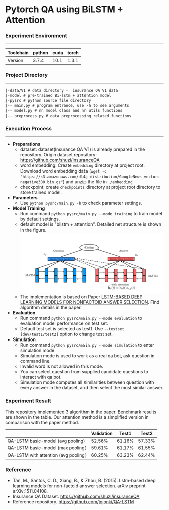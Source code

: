 # Pytorch QA using BiLSTM + Attention 

### Experiment Environment

---

| Toolchain | python | cuda | torch |
|----|----|----|----
| Version| 3.7.4 | 10.1 | 1.3.1 |

### Project Directory 

---

```
|-data/V1 # data directory -  insurance QA V1 data
|-model # pre-trained Bi-lstm + attention model
|-pysrc # python source file directory
|-- main.py # program entrance, use -h to see arguments
|-- model.py # nn model class and nn utils functions
|-- preprocess.py # data preprocessing related functions 
```

### Execution Process

---

- **Preparations**
    - dataset: dataset(Insurance QA V1) is already prepared in the repository. Origin dataset repository: https://github.com/shuzi/insuranceQA 
    - word embedding: Create `embedding` directory at project root. Download word embedding data (`wget -c "https://s3.amazonaws.com/dl4j-distribution/GoogleNews-vectors-negative300.bin.gz"`) and unzip the file in `./embedding`
    - checkpoint: create `checkpoints` directory at project root directory to store trained model. 
- **Parameters**
    - Use `python pysrc/main.py -h` to check parameter settings. 
- **Model Training**
    - Run command `python pysrc/main.py --mode training` to train model by default settings.
    - default model is "bilstm + attention". Detailed net structure is shown in the figure.
    ![avatar](./bilstm_attention.jpg)
    - The implementation is based on Paper [LSTM-BASED DEEP LEARNING MODELS FOR NONFACTOID ANSWER SELECTION](https://openreview.net/pdf?id=ZY9xwl3PDS5Pk8ELfEzP). Find algorithm details in the paper.
- **Evaluation**
    - Run command `python pysrc/main.py --mode evaluation` to evaluation model performance on test set.
    - Default test set is selected as test1. Use `--testset [dev/test1/test2]` option to change test set.
- **Simulation**
    - Run command `python pysrc/main.py --mode simulation` to enter simulation mode.
    - Simulation mode is used to work as a real qa bot, ask question in command line.
    - Invalid word is not allowed in this mode.
    - You can select question from supplied candidate questions to interact with qa bot. 
    - Simulation mode computes all similarities between question with every answer in the dataset, and then select the most similar answer.
    

### Experiment Result

This repository implemented 3 algorithm in the paper. Benchmark results are shown in the table. Our attention method is a simplified version in comparison with the paper method. 

| | Validation | Test1 | Test2 
|----|----|----|----
| QA-LSTM basic-model (avg pooling) | 52.56% | 61.16% | 57.33%
| QA-LSTM basic-model (max pooling) | 59.61% | 61,17% | 61.55%
| QA-LSTM with attention (avg pooling) | 60.25% | 63.23% | 62.44%

### Reference
- Tan, M., Santos, C. D., Xiang, B., & Zhou, B. (2015). Lstm-based deep learning models for non-factoid answer selection. arXiv preprint arXiv:1511.04108.
- Insurance QA Dataset. https://github.com/shuzi/insuranceQA
- Reference repository. https://github.com/jojonki/QA-LSTM